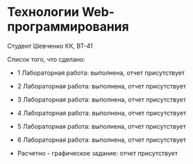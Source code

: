 # Технологии Web-программирования
Студент Шевченко КК, ВТ-41

Список того, что сделано:

- 1 Лабораторная работа: выполнена, отчет присутствует

- 2 Лабораторная работа: выполнена, отчет присутствует

- 3 Лабораторная работа: выполнена, отчет присутствует

- 4 Лабораторная работа: выполнена, отчет присутствует

- 5 Лабораторная работа: выполнена, отчет присутствует

- 6 Лабораторная работа: выполнена, отчет присутствует

- Расчетно - графическое задание: отчет присутствует